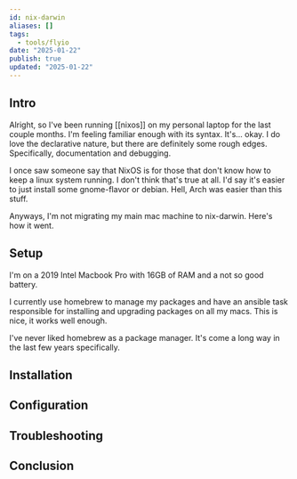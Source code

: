 ```yaml
---
id: nix-darwin
aliases: []
tags:
  - tools/flyio
date: "2025-01-22"
publish: true
updated: "2025-01-22"
---
```


## Intro

Alright, so I've been running [[nixos]] on my personal laptop for the last couple months. I'm feeling familiar enough with its syntax. It's... okay. I do love the declarative nature, but there are definitely some rough edges. Specifically, documentation and debugging.

I once saw someone say that NixOS is for those that don't know how to keep a linux system running. I don't think that's true at all. I'd say it's easier to just install some gnome-flavor or debian. Hell, Arch was easier than this stuff.

Anyways, I'm not migrating my main mac machine to nix-darwin. Here's how it went.

## Setup

I'm on a 2019 Intel Macbook Pro with 16GB of RAM and a not so good battery.

I currently use homebrew to manage my packages and have an ansible task responsible for installing and upgrading packages on all my macs. This is nice, it works well enough. 

I've never liked homebrew as a package manager. It's come a long way in the last few years specifically.

## Installation

## Configuration

## Troubleshooting

## Conclusion

